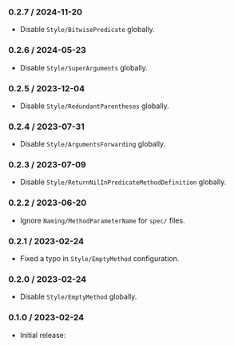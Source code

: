 ### 0.2.7 / 2024-11-20

* Disable `Style/BitwisePredicate` globally.

### 0.2.6 / 2024-05-23

* Disable `Style/SuperArguments` globally.

### 0.2.5 / 2023-12-04

* Disable `Style/RedundantParentheses` globally.

### 0.2.4 / 2023-07-31

* Disable `Style/ArgumentsForwarding` globally.

### 0.2.3 / 2023-07-09

* Disable `Style/ReturnNilInPredicateMethodDefinition` globally.

### 0.2.2 / 2023-06-20

* Ignore `Naming/MethodParameterName` for `spec/` files.

### 0.2.1 / 2023-02-24

* Fixed a typo in `Style/EmptyMethod` configuration.

### 0.2.0 / 2023-02-24

* Disable `Style/EmptyMethod` globally.

### 0.1.0 / 2023-02-24

* Initial release:

